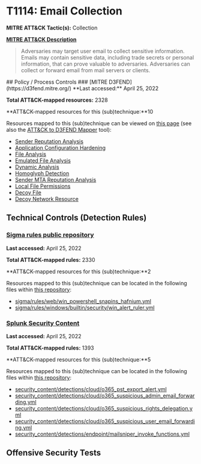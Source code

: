 # T1114: Email Collection
**MITRE ATT&CK Tactic(s):** Collection

**[MITRE ATT&CK Description](https://attack.mitre.org/techniques/T1114)**
<blockquote>Adversaries may target user email to collect sensitive information. Emails may contain sensitive data, including trade secrets or personal information, that can prove valuable to adversaries. Adversaries can collect or forward email from mail servers or clients.</blockquote>
## Policy / Process Controls
### [MITRE D3FEND](https://d3fend.mitre.org/)
**Last accessed:** April 25, 2022

**Total ATT&CK-mapped resources:** 2328

**ATT&CK-mapped resources for this (sub)technique:**10

Resources mapped to this (sub)technique can be viewed on [this page](https://d3fend.mitre.org/) (see also the [ATT&CK to D3FEND Mapper](https://d3fend.mitre.org/tools/attack-mapper) tool):

* [Sender Reputation Analysis](https://d3fend.mitre.org/techniques/d3f:SenderReputationAnalysis)
* [Application Configuration Hardening](https://d3fend.mitre.org/techniques/d3f:ApplicationConfigurationHardening)
* [File Analysis](https://d3fend.mitre.org/techniques/d3f:FileAnalysis)
* [Emulated File Analysis](https://d3fend.mitre.org/techniques/d3f:EmulatedFileAnalysis)
* [Dynamic Analysis](https://d3fend.mitre.org/techniques/d3f:DynamicAnalysis)
* [Homoglyph Detection](https://d3fend.mitre.org/techniques/d3f:HomoglyphDetection)
* [Sender MTA Reputation Analysis](https://d3fend.mitre.org/techniques/d3f:SenderMTAReputationAnalysis)
* [Local File Permissions](https://d3fend.mitre.org/techniques/d3f:LocalFilePermissions)
* [Decoy File](https://d3fend.mitre.org/techniques/d3f:DecoyFile)
* [Decoy Network Resource](https://d3fend.mitre.org/techniques/d3f:DecoyNetworkResource)

## Technical Controls (Detection Rules)
### [Sigma rules public repository](https://github.com/SigmaHQ/sigma)
**Last accessed:** April 25, 2022

**Total ATT&CK-mapped rules:** 2330

**ATT&CK-mapped resources for this (sub)technique:**2

Resources mapped to this (sub)technique can be located in the following files within [this repository](https://github.com/SigmaHQ/sigma/tree/master/rules):

* [sigma/rules/web/win_powershell_snapins_hafnium.yml](https://github.com/SigmaHQ/sigma/blob/master/rules/web/win_powershell_snapins_hafnium.yml)
* [sigma/rules/windows/builtin/security/win_alert_ruler.yml](https://github.com/SigmaHQ/sigma/blob/master/rules/windows/builtin/security/win_alert_ruler.yml)

### [Splunk Security Content](https://github.com/splunk/security_content)
**Last accessed:** April 25, 2022

**Total ATT&CK-mapped rules:** 1393

**ATT&CK-mapped resources for this (sub)technique:**5

Resources mapped to this (sub)technique can be located in the following files within [this repository](https://github.com/splunk/security_content/tree/develop/detections):

* [security_content/detections/cloud/o365_pst_export_alert.yml](https://github.com/splunk/security_content/blob/develop/detections/cloud/o365_pst_export_alert.yml)
* [security_content/detections/cloud/o365_suspicious_admin_email_forwarding.yml](https://github.com/splunk/security_content/blob/develop/detections/cloud/o365_suspicious_admin_email_forwarding.yml)
* [security_content/detections/cloud/o365_suspicious_rights_delegation.yml](https://github.com/splunk/security_content/blob/develop/detections/cloud/o365_suspicious_rights_delegation.yml)
* [security_content/detections/cloud/o365_suspicious_user_email_forwarding.yml](https://github.com/splunk/security_content/blob/develop/detections/cloud/o365_suspicious_user_email_forwarding.yml)
* [security_content/detections/endpoint/mailsniper_invoke_functions.yml](https://github.com/splunk/security_content/blob/develop/detections/endpoint/mailsniper_invoke_functions.yml)


## Offensive Security Tests
